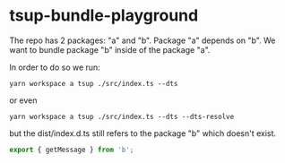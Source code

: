 # tsup-bundle-playground

The repo has 2 packages: "a" and "b". Package "a" depends on "b". We want to bundle package "b" inside of the package "a".


In order to do so we run:

```
yarn workspace a tsup ./src/index.ts --dts
```

or even

```
yarn workspace a tsup ./src/index.ts --dts --dts-resolve
```

but the dist/index.d.ts still refers to the package "b" which doesn't exist.

```ts
export { getMessage } from 'b';
```
